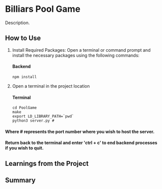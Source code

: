 # Billiars Pool Game
Description.

## How to Use

1. Install Required Packages: Open a terminal or command prompt and install the necessary packages using the following commands:

    #### Backend
    ```shell
    npm install
    ```

2. Open a terminal in the project location

    #### Terminal

    ```shell
    cd PoolGame
    make
    export LD_LIBRARY_PATH=`pwd`
    python3 server.py #
    ```

#### Where # represents the port number where you wish to host the server.
#### Return back to the terminal and enter 'ctrl + c' to end backend processes if you wish to quit.

## Learnings from the Project


## Summary
